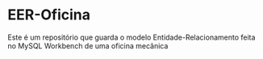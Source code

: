 # EER-Oficina
Este é um repositório que guarda o modelo Entidade-Relacionamento feita no MySQL Workbench de uma oficina mecânica
